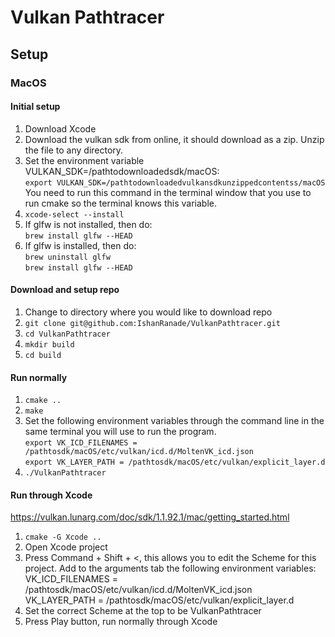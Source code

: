 # Vulkan Pathtracer

## Setup

### MacOS

#### Initial setup
1. Download Xcode
2. Download the vulkan sdk from online, it should download as a zip.  Unzip the file to any directory.
3. Set the environment variable VULKAN_SDK=/pathtodownloadedsdk/macOS: <br/>
`export VULKAN_SDK=/pathtodownloadedvulkansdkunzippedcontentss/macOS` <br/>
You need to run this command in the terminal window that you use to run cmake so the terminal knows this variable.
4. `xcode-select --install`
5. If glfw is not installed, then do: <br/>
`brew install glfw --HEAD`
6. If glfw is installed, then do: <br/>
`brew uninstall glfw` <br/>
`brew install glfw --HEAD`

#### Download and setup repo
1. Change to directory where you would like to download repo
2. `git clone git@github.com:IshanRanade/VulkanPathtracer.git`
3. `cd VulkanPathtracer`
5. `mkdir build`
6. `cd build`

#### Run normally
1. `cmake ..`
2. `make`
3. Set the following environment variables through the command line in the same terminal you will use to run the program. <br/>
`export VK_ICD_FILENAMES = /pathtosdk/macOS/etc/vulkan/icd.d/MoltenVK_icd.json` <br/>
`export VK_LAYER_PATH = /pathtosdk/macOS/etc/vulkan/explicit_layer.d`
3. `./VulkanPathtracer`

#### Run through Xcode
https://vulkan.lunarg.com/doc/sdk/1.1.92.1/mac/getting_started.html
1. `cmake -G Xcode ..`
2. Open Xcode project
3. Press Command + Shift + <, this allows you to edit the Scheme for this project.  Add to the arguments tab the following environment variables: <br/> 
VK_ICD_FILENAMES = /pathtosdk/macOS/etc/vulkan/icd.d/MoltenVK_icd.json <br/>
VK_LAYER_PATH = /pathtosdk/macOS/etc/vulkan/explicit_layer.d
4. Set the correct Scheme at the top to be VulkanPathtracer
5. Press Play button, run normally through Xcode
